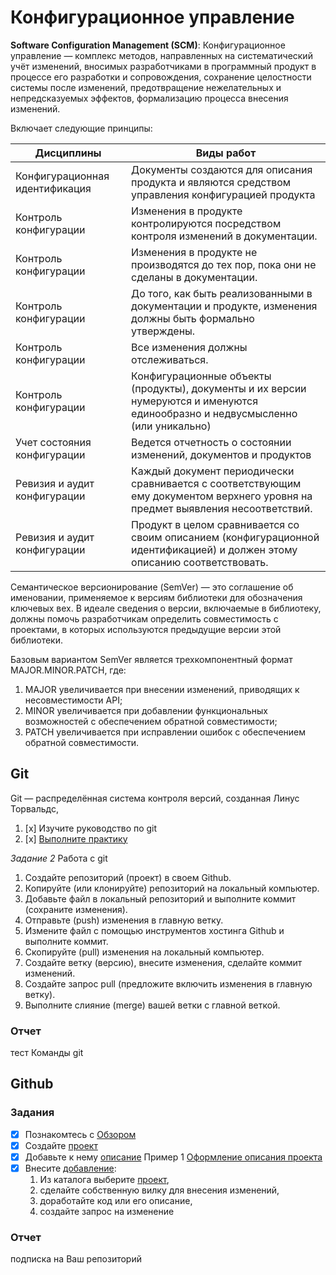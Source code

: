 # Конфигурационное управление

**Software Configuration Management (SCM)**:  Конфигурационное управление  — комплекс методов, направленных на систематический учёт изменений, 
вносимых разработчиками в программный продукт в процессе его разработки и сопровождения, сохранение целостности системы после изменений, 
предотвращение нежелательных и непредсказуемых эффектов, формализацию процесса внесения изменений.

Включает следующие принципы:

Дисциплины | Виды работ
------------ | -------------
Конфигурационная идентификация | Документы создаются для описания продукта и являются средством управления конфигурацией продукта
Контроль конфигурации  | Изменения в продукте контролируются посредством контроля изменений в документации.
Контроль конфигурации  | Изменения в продукте не производятся до тех пор, пока они не сделаны в документации.
Контроль конфигурации  | До того, как быть реализованными в документации и продукте, изменения должны быть формально утверждены.
Контроль конфигурации  | Все изменения должны отслеживаться.
Контроль конфигурации  | Конфигурационные объекты (продукты), документы и их версии нумеруются и именуются единообразно и недвусмысленно (или уникально)
Учет состояния конфигурации | Ведется отчетность о состоянии изменений, документов и продуктов
Ревизия и аудит конфигурации | Каждый документ периодически сравнивается с соответствующим ему документом верхнего уровня на предмет выявления несоответствий.
Ревизия и аудит конфигурации | Продукт в целом сравнивается со своим описанием (конфигурационной идентификацией) и должен этому описанию соответствовать.


Семантическое версионирование (SemVer) — это соглашение об именовании, применяемое к версиям библиотеки для обозначения ключевых вех. В идеале сведения о версии, включаемые в библиотеку, должны помочь разработчикам определить совместимость с проектами, в которых используются предыдущие версии этой библиотеки.

Базовым вариантом SemVer является трехкомпонентный формат MAJOR.MINOR.PATCH, где:

1. MAJOR увеличивается при внесении изменений, приводящих к несовместимости API;
2. MINOR увеличивается при добавлении функциональных возможностей с обеспечением обратной совместимости;
3. PATCH увеличивается при исправлении ошибок с обеспечением обратной совместимости.

## Git
Git — распределённая система контроля версий, созданная Линус Торвальдс,


1. [x] Изучите руководство по git
2. [x] [Выполните практику](https://learngitbranching.js.org/)

_Задание 2_ Работа с git

1. Создайте репозиторий (проект) в своем Github.
2. Копируйте (или клонируйте) репозиторий на локальный компьютер.
3. Добавьте файл в локальный репозиторий и выполните коммит (сохраните изменения).
4. Отправьте (push) изменения в главную ветку.
5. Измените файл с помощью инструментов хостинга Github и выполните коммит.
6. Скопируйте (pull) изменения на локальный компьютер.
7. Создайте ветку (версию), внесите изменения, сделайте коммит изменений.
8. Создайте запрос pull (предложите включить изменения в главную ветку).
9. Выполните слияние (merge) вашей ветки с главной веткой.

### Отчет
тест Команды git

## Github

### Задания 

 - [x]  Познакомтесь с [Обзором](https://docs.github.com/en/github/getting-started-with-github/set-up-git)
 - [x]  Создайте [проект](https://guides.github.com/activities/hello-world)
 - [x]  Добавьте к нему [описание](https://guides.github.com/features/wikis/) 
        Пример 1 [Оформление описания проекта](https://github.com/cfpb/idea-box) 
 - [x]  Внесите [добавление](https://guides.github.com/activities/forking/):
    1. Из каталога выберите [проект](https://github.com/olgmina/student-project-catalog.git), 
    2. сделайте собственную вилку для внесения изменений, 
    3. доработайте код или его описание, 
    4. создайте запрос на изменение

### Отчет
подписка на Ваш репозиторий


 
